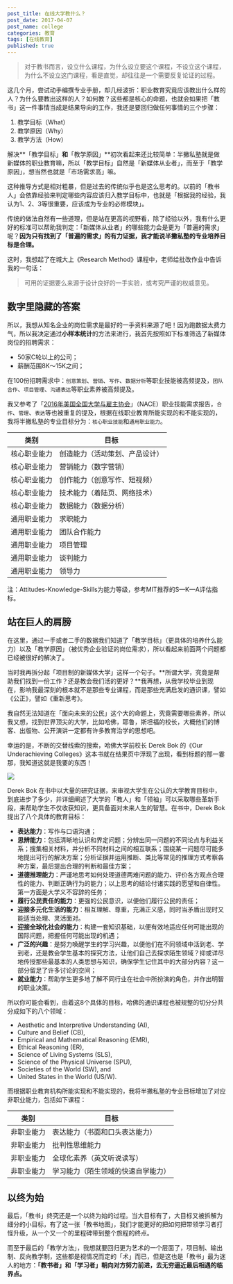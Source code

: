```yaml
---
post_title: 在线大学教什么？
post_date: 2017-04-07
post_name: college
categories: 教育
tags: [在线教育]
published: true
---
```

> 对于教书而言，设立什么课程，为什么设立要这个课程，不设立这个课程，为什么不设立这门课程，看是直觉，却往往是一个需要反复论证的过程。

这几个月，尝试动手编撰专业手册，却几经波折：职业教育究竟应该教出什么样的人？为什么要教出这样的人？如何教？这些都是核心的命题，也就会如果把「教书」这一件事情当成是结果导向的工作，我还是要回归做任何事情的三个步骤：

1. 教学目标（What）
2. 教学原因（Why）
3. 教学方法（How）


解决**「教学目标」**和**「教学原因」**初次看起来还比较简单：半撇私塾就是做新媒体的职业教育嘛，所以「教学目标」自然是「新媒体从业者」，而至于「教学原因」，想当然也就是「市场需求高」嘛。

这种推导方式是相对粗暴，但是过去的传统似乎也是这么思考的。以前的「教书人」会依靠经验来判定哪些内容应该归入教学目标中，也就是「根据我的经验，我认为1、2、3等很重要，应该成为专业的必修模块」。

传统的做法自然有一些道理，但是站在更高的视野看，除了经验以外，我有什么更好的标准可以帮助我判定：「新媒体从业者」的哪些能力会是更为「普遍的需求」呢？**因为只有找到了「普遍的需求」的有力证据，我才能说半撇私塾的专业培养目标是合理。**

这时，我想起了在城大上《Research Method》课程中，老师给批改作业中告诉我的一句话：

> 可用的证据要么来源于设计良好的一手实验，或考究严谨的权威意见。

## 数字里隐藏的答案

所以，我想从知名企业的岗位需求是最好的一手资料来源了吧！因为跑数据太费力气，所以我决定通过**小样本统计**的方法来进行，我首先按照如下标准筛选了新媒体岗位的招聘需求：

- 50家C轮以上的公司；
- 薪酬范围8K～15K之间；

在100份招聘需求中：`创意策划`、`营销`、`写作`、`数据分析`等职业技能被高频提及，`团队合作`、`项目管理`、`沟通表达`等职业素养被高频提及。

我又参考了「[2016年美国全国大学与雇主协会](https://careers.college.indiana.edu/blog/2017/01/10/here-are-the-top-10-attributes-employers-want-to-see-on-your-resume-how-many-have-you-got/)」（NACE）职业技能需求报告，`合作`、`管理`、`表达`等也被重复的提及，根据在线职业教育所能实现的和不能实现的，我将半撇私塾的专业目标分为：`核心职业技能`和`通用职业能力`。

| 类别     | 目标              |
| ------ | --------------- |
| 核心职业能力 | 创造能力（活动策划、产品设计） |
| 核心职业能力 | 营销能力（数字营销）      |
| 核心职业能力 | 创作能力（创意写作、短视频）  |
| 核心职业能力 | 技术能力（着陆页、网络技术）  |
| 核心职业能力 | 数据能力（数据分析）      |
| 通用职业能力 | 求职能力            |
| 通用职业能力 | 团队合作能力          |
| 通用职业能力 | 项目管理            |
| 通用职业能力 | 谈判能力            |
| 通用职业能力 | 领导力             |

注：Attitudes-Knowledge-Skills为能力等级，参考MIT推荐的S—K—A评估指标。

## 站在巨人的肩膀

在这里，通过一手或者二手的数据我们知道了「教学目标」（更具体的培养什么能力）以及「教学原因」（被优秀企业验证的岗位需求），所以看起来前面两个问题都已经被很好的解决了。

当时我再拆分起「项目制的新媒体大学」这样一个句子。**所谓大学，究竟是帮助我们找到一份工作？还是教会我们活的更好？**我再想，从我学校毕业到现在，影响我最深刻的根本就不是那些专业课程，而是那些充满启发的通识课，譬如《公正》，譬如《重新思考》。

我自然无法知道在「面向未来的公民」这个大的命题上，究竟需要哪些素养，所以我又想，找到世界顶尖的大学，比如哈佛，耶鲁，斯坦福的校长，大概他们的博客、出版物、公开演讲一定都有许多教育治学的思想吧。

幸运的是，不断的交替线索的搜索，哈佛大学前校长 Derek Bok 的《Our Underachieving Colleges》这本书就在结果页中浮现了出现，看到标题的那一霎那，我知道这就是我要的东西！

![](http://img3x6.ddimg.cn/43/36/22906366-1_u_1.jpg)

Derek Bok 在书中以大量的研究证据，来审视大学生在公认的大学教育目标中，到底进步了多少，并详细阐述了大学的「教人」和「领袖」可以采取哪些革新手段，来帮助学生不仅收获知识，更具备面对未来人生的智慧。在书中，Derek Bok 提出了八个具体的教育目标：

-  **表达能力**：写作与口语沟通；
-  **思辨能力**：包括清晰地认识和界定问题；分辨出同一问题的不同论点与利益关系；搜集相关材料，并分析不同材料之间的相互联系；围绕某一问题尽可能多地提出可行的解决方案；分析证据并运用推断、类比等常见的推理方式考察各种方案，最后提出合理的判断和最佳方案；
-  **道德推理能力**：严谨地思考如何处理道德两难问题的能力、评价各方观点合理性的能力、判断正确行为的能力；以上思考的结论付诸实践的愿望和自律性。第一方面是大学义不容辞的任务；
-  **履行公民责任的能力**：更强的公民意识，以便他们履行公民的责任；
-  **迎接多元化生活的能力**：相互理解、尊重，充满正义感，同时当矛盾出现时又能适当处理、灵活面对。
-  **迎接全球化社会的能力**：构建一套知识基础，以便有效地适应任何可能出现的国际问题，把握任何可能出现的机遇；
-  **广泛的兴趣**：是努力唤醒学生的学习兴趣，以便他们在不同领域中活到老、学到老，还是教会学生基本的探究方法，让他们自己去探求陌生领域？抑或详尽地传授那些最基本的人类思想与知识，确保学生记住其中的大部分内容？这一部分留足了许多讨论的空间；
-  **就业能力**：帮助学生更多地了解不同行业在社会中所扮演的角色，并作出明智的职业决策。

所以你可能会看到，由着这8个具体的目标，哈佛的通识课程也被规整的切分分共分成如下的八个领域：

- Aesthetic and Interpretive Understanding (AI),
- Culture and Belief (CB),
- Empirical and Mathematical Reasoning (EMR),
- Ethical Reasoning (ER),
- Science of Living Systems (SLS),
- Science of the Physical Universe (SPU),
- Societies of the World (SW), and
- United States in the World (US/W).

而根据职业教育机构所能实现和不能实现的，我将半撇私塾的专业目标增加了对应非职业能力，包括如下课程：


| 类别    | 目标                |
| ----- | ----------------- |
| 非职业能力 | 表达能力（书面和口头表达能力）   |
| 非职业能力 | 批判性思维能力           |
| 非职业能力 | 全球化素养（英文听说读写）     |
| 非职业能力 | 学习能力（陌生领域的快速自学能力） |

## 以终为始

最后，「教书」终究还是一个以终为始的过程。当大目标有了，大目标又被拆解为细分的小目标，有了这一张「教书地图」，我们才能更好的把如何把带领学习者打怪升级，从一个又一个的里程碑带到整个旅程的终点。

而至于最后的「教学方法」，我想就要回归更为艺术的一个层面了，项目制、输出制、反向教学制，这些都是视情况而定的「术」而已，但是这也是「教书」最为迷人的地方：**「教书者」和「学习者」朝向对方努力前进，去无穷逼近最后相遇的临界点。**